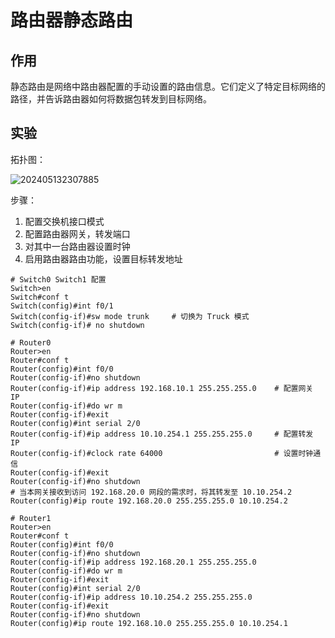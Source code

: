 # 路由器静态路由

## 作用

静态路由是网络中路由器配置的手动设置的路由信息。它们定义了特定目标网络的路径，并告诉路由器如何将数据包转发到目标网络。

## 实验

拓扑图：

![202405132307885](https://oss.isiou.cn/PicGo/202405132307885.png)

步骤：

1. 配置交换机接口模式
2. 配置路由器网关，转发端口
3. 对其中一台路由器设置时钟
4. 启用路由器路由功能，设置目标转发地址

```shell
# Switch0 Switch1 配置
Switch>en
Switch#conf t
Switch(config)#int f0/1
Switch(config-if)#sw mode trunk     # 切换为 Truck 模式
Switch(config-if)# no shutdown

# Router0
Router>en
Router#conf t
Router(config)#int f0/0
Router(config-if)#no shutdown
Router(config-if)#ip address 192.168.10.1 255.255.255.0    # 配置网关 IP
Router(config-if)#do wr m
Router(config-if)#exit
Router(config)#int serial 2/0
Router(config-if)#ip address 10.10.254.1 255.255.255.0     # 配置转发 IP
Router(config-if)#clock rate 64000                         # 设置时钟通信
Router(config-if)#exit
Router(config-if)#no shutdown
# 当本网关接收到访问 192.168.20.0 网段的需求时，将其转发至 10.10.254.2
Router(config)#ip route 192.168.20.0 255.255.255.0 10.10.254.2

# Router1
Router>en
Router#conf t
Router(config)#int f0/0
Router(config-if)#no shutdown
Router(config-if)#ip address 192.168.20.1 255.255.255.0
Router(config-if)#do wr m
Router(config-if)#exit
Router(config)#int serial 2/0
Router(config-if)#ip address 10.10.254.2 255.255.255.0
Router(config-if)#exit
Router(config-if)#no shutdown
Router(config)#ip route 192.168.10.0 255.255.255.0 10.10.254.1
```
